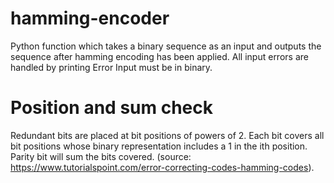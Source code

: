 # hamming-encoder
Python function which takes a binary sequence as an input and outputs the sequence after hamming encoding has been applied. 
All input errors are handled by printing Error
Input must be in binary.

# Position and sum check
Redundant bits are placed at bit positions of powers of 2.
Each bit covers all bit positions whose binary representation includes a 1 in the ith position. Parity bit will sum the bits covered.
(source: https://www.tutorialspoint.com/error-correcting-codes-hamming-codes).


